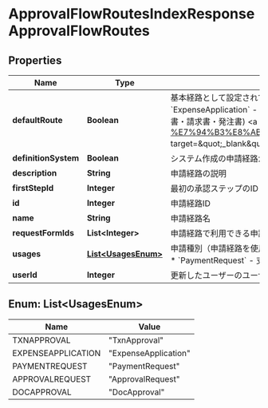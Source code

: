 

# ApprovalFlowRoutesIndexResponseApprovalFlowRoutes


## Properties

Name | Type | Description | Notes
------------ | ------------- | ------------- | -------------
**defaultRoute** | **Boolean** | 基本経路として設定されているかどうか&lt;br&gt;&lt;br&gt; リクエストパラメータusageに下記のいずれかが指定され、かつ、基本経路の場合はtrueになります。 * &#x60;TxnApproval&#x60; - 仕訳承認 * &#x60;ExpenseApplication&#x60; - 経費精算 * &#x60;PaymentRequest&#x60; - 支払依頼 * &#x60;ApprovalRequest&#x60;(リクエストパラメータrequest_form_idを同時に指定) - 各種申請 * &#x60;DocApproval&#x60; - 請求書等 (見積書・納品書・請求書・発注書)  &lt;a href&#x3D;\&quot;https://support.freee.co.jp/hc/ja/articles/900000507963-%E7%94%B3%E8%AB%8B%E3%83%95%E3%82%A9%E3%83%BC%E3%83%A0%E3%81%AE%E5%9F%BA%E6%9C%AC%E7%B5%8C%E8%B7%AF%E8%A8%AD%E5%AE%9A\&quot; target&#x3D;\&quot;_blank\&quot;&gt;申請フォームの基本経路設定&lt;/a&gt;  | 
**definitionSystem** | **Boolean** | システム作成の申請経路かどうか |  [optional]
**description** | **String** | 申請経路の説明 |  [optional]
**firstStepId** | **Integer** | 最初の承認ステップのID |  [optional]
**id** | **Integer** | 申請経路ID | 
**name** | **String** | 申請経路名 |  [optional]
**requestFormIds** | **List&lt;Integer&gt;** | 申請経路で利用できる申請フォームID配列 |  [optional]
**usages** | [**List&lt;UsagesEnum&gt;**](#List&lt;UsagesEnum&gt;) | 申請種別（申請経路を使用できる申請種別を示します。例えば、ApprovalRequest の場合は、各種申請で使用できる申請経路です。） * &#x60;TxnApproval&#x60; - 仕訳承認 * &#x60;ExpenseApplication&#x60; - 経費精算 * &#x60;PaymentRequest&#x60; - 支払依頼 * &#x60;ApprovalRequest&#x60; - 各種申請 * &#x60;DocApproval&#x60; - 請求書等 (見積書・納品書・請求書・発注書) |  [optional]
**userId** | **Integer** | 更新したユーザーのユーザーID |  [optional]



## Enum: List&lt;UsagesEnum&gt;

Name | Value
---- | -----
TXNAPPROVAL | &quot;TxnApproval&quot;
EXPENSEAPPLICATION | &quot;ExpenseApplication&quot;
PAYMENTREQUEST | &quot;PaymentRequest&quot;
APPROVALREQUEST | &quot;ApprovalRequest&quot;
DOCAPPROVAL | &quot;DocApproval&quot;



